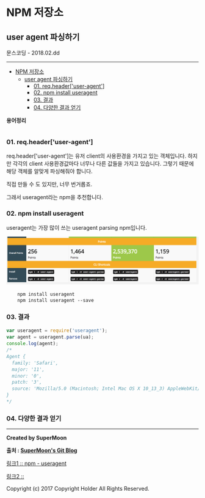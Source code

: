# NPM 저장소
## user agent 파싱하기

<div class="pull-right"> 문스코딩 - 2018.02.dd </div>

---

<!-- @import "[TOC]" {cmd="toc" depthFrom=1 depthTo=6 orderedList=false} -->
<!-- code_chunk_output -->

* [NPM 저장소](#npm-저장소)
	* [user agent 파싱하기](#user-agent-파싱하기)
		* [01. req.header['user-agent']](#01-reqheaderuser-agent)
		* [02. npm install useragent](#02-npm-install-useragent)
		* [03. 결과](#03-결과)
		* [04. 다양한 결과 얻기](#04-다양한-결과-얻기)

<!-- /code_chunk_output -->

**용어정리**
```

```

### 01. req.header['user-agent']

req.header['user-agent']는 유저 client의 사용환경을 가지고 있는 객체입니다.
하지만 각각의 client 사용환경값마다 너무나 다른 값들을 가지고 있습니다.
그렇기 때문에 해당 객체를 알맞게 파싱해줘야 합니다.

직접 만들 수 도 있지만, 너무 번거롭죠.

그래서 useragent라는 npm을 추천합니다.

### 02. npm install useragent

useragent는 가장 많이 쓰는 useragent parsing npm입니다.

![](../img/useragent.png)

```
    npm install useragent
    npm install useragent --save
```

### 03. 결과

```js
var useragent = require('useragent');
var agent = useragent.parse(ua);
console.log(agent);
/*
Agent {
  family: 'Safari',
  major: '11',
  minor: '0',
  patch: '3',
  source: 'Mozilla/5.0 (Macintosh; Intel Mac OS X 10_13_3) AppleWebKit/604.5.6 (KHTML, like Gecko) Version/11.0.3 Safari/604.5.6'
}
*/
```

### 04. 다양한 결과 얻기




---

**Created by SuperMoon**

**출처 : [SuperMoon's Git Blog](https://github.com/jm921106)**

[링크1 :: npm - useragent ](https://www.npmjs.com/package/useragent)

[링크2 :: ]()

Copyright (c) 2017 Copyright Holder All Rights Reserved.
